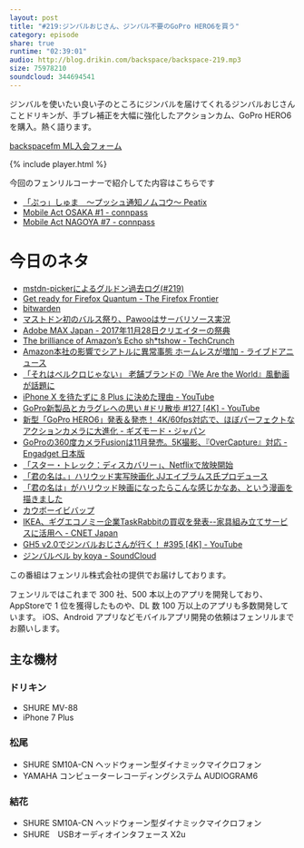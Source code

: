 ```yaml
---
layout: post
title: "#219:ジンバルおじさん、ジンバル不要のGoPro HERO6を買う"
category: episode
share: true
runtime: "02:39:01"
audio: http://blog.drikin.com/backspace/backspace-219.mp3
size: 75978210
soundcloud: 344694541
---
```


ジンバルを使いたい良い子のところにジンバルを届けてくれるジンバルおじさんことドリキンが、手ブレ補正を大幅に強化したアクションカム、GoPro HERO6を購入。熱く語ります。

[backspacefm ML入会フォーム](http://backspace.us11.list-manage.com/subscribe?u=09c933bd3997c1d16dbed156a&id=84b6529b91)

{% include player.html %}

今回のフェンリルコーナーで紹介してた内容はこちらです

* [「ぷっ」しゅま　〜プッシュ通知ノムコウ〜  Peatix](http://peatix.com/event/298667)
* [Mobile Act OSAKA #1 - connpass](https://mobileact.connpass.com/event/65935/)
* [Mobile Act NAGOYA #7 - connpass](https://mobileactnagoya.connpass.com/event/64724/)

# 今日のネタ

* [mstdn-pickerによるグルドン過去ログ(#219)](https://rbtnn.github.io/mstdn-picker/?instance=mstdn.guru&since_id=746336&max_id=747489)
* [Get ready for Firefox Quantum - The Firefox Frontier](https://blog.mozilla.org/firefox/get-ready-firefox-quantum/)
* [bitwarden](https://bitwarden.com/)
* [マストドン初のバルス祭り、Pawooはサーバリソース実況](http://www.itmedia.co.jp/news/articles/1709/29/news132.html)
* [Adobe MAX Japan - 2017年11月28日クリエイターの祭典](https://www.event-web.net/adobemaxjapan/)
* [The brilliance of Amazon’s Echo sh*tshow - TechCrunch](https://techcrunch.com/2017/09/27/the-echosystem/)
* [Amazon本社の影響でシアトルに異常事態 ホームレスが増加 - ライブドアニュース](http://news.livedoor.com/article/detail/13668297/)
* [「それはベルクロじゃない」 老舗ブランドの『We Are the World』風動画が話題に](http://www.itmedia.co.jp/news/articles/1709/28/news088.html)
* [iPhone X を待たずに 8 Plus に決めた理由 - YouTube](https://www.youtube.com/watch?v=-7T0-RvkHcg)
* [GoPro新製品とカラグレへの思い #ドリ散歩 #127 [4K] - YouTube](https://www.youtube.com/watch?v=V72-GTnZVZY)
* [新型「GoPro HERO6」発表＆発売！ 4K/60fps対応で、ほぼパーフェクトなアクションカメラに大進化 - ギズモード・ジャパン](https://www.gizmodo.jp/2017/09/gopro-hero6-launch.html)
* [GoProの360度カメラFusionは11月発売。5K撮影、『OverCapture』対応 - Engadget 日本版](http://japanese.engadget.com/2017/09/28/gopro-360-fusion-11-5k-overcapture/)
* [「スター・トレック：ディスカバリー」、Netflixで放映開始](http://www.itmedia.co.jp/news/articles/1709/25/news090.html)
* [「君の名は。」ハリウッド実写映画化 JJエイブラムス氏プロデュース](http://www.itmedia.co.jp/news/articles/1709/28/news066.html)
* [「君の名は」がハリウッド映画になったらこんな感じかなあ、という漫画を描きました](https://twitter.com/yokoyama_bancho/status/913240902809698304)
* [カウボーイビバップ](http://www.cowboy-bebop.net)
* [IKEA、ギグエコノミー企業TaskRabbitの買収を発表--家具組み立てサービスに活用へ - CNET Japan](https://japan.cnet.com/article/35107990/)
* [GH5 v2.0でジンバルおじさんが行く！ #395 [4K] - YouTube](https://www.youtube.com/watch?v=rSWvrh8jSsU)
* [ジンバルベル by koya - SoundCloud](https://soundcloud.com/koya/7a77l6oc8heh)

この番組はフェンリル株式会社の提供でお届けしております。

フェンリルではこれまで 300 社、500 本以上のアプリを開発しており、AppStoreで 1 位を獲得したものや、DL 数 100 万以上のアプリも多数開発しています。
iOS、Android アプリなどモバイルアプリ開発の依頼はフェンリルまでお願いします。

## 主な機材

### ドリキン

* SHURE MV-88
* iPhone 7 Plus

### 松尾

* SHURE  SM10A-CN ヘッドウォーン型ダイナミックマイクロフォン
* YAMAHA コンピューターレコーディングシステム AUDIOGRAM6

### 結花

* SHURE  SM10A-CN ヘッドウォーン型ダイナミックマイクロフォン
* SHURE　USBオーディオインタフェース X2u
